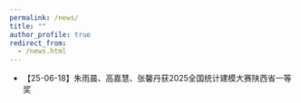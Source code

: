 ```yaml
---
permalink: /news/
title: ""
author_profile: true
redirect_from: 
  - /news.html
---
```


- 【25-06-18】朱雨晨、高嘉慧、张馨丹获2025全国统计建模大赛陕西省一等奖

  

